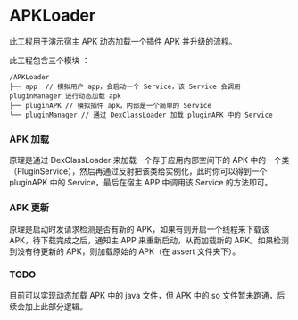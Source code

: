 # APKLoader

此工程用于演示宿主 APK 动态加载一个插件 APK 并升级的流程。

此工程包含三个模块 ：  

```
/APKLoader
├── app  // 模拟用户 app，会启动一个 Service，该 Service 会调用 pluginManager 进行动态加载 apk
├── pluginAPK // 模拟插件 apk，内部是一个简单的 Service
└── pluginManager // 通过 DexClassLoader 加载 pluginAPK 中的 Service 
```

### APK 加载
原理是通过 DexClassLoader 来加载一个存于应用内部空间下的 APK 中的一个类（PluginService），然后再通过反射把该类给实例化，此时你可以得到一个 pluginAPK 中的 Service，最后在宿主 APP 中调用该 Service 的方法即可。

### APK 更新
原理是启动时发请求检测是否有新的 APK，如果有则开启一个线程来下载该 APK，待下载完成之后，通知主 APP 来重新启动，从而加载新的 APK。如果检测到没有待更新的 APK，则加载原始的 APK（在 assert 文件夹下）。

### TODO
目前可以实现动态加载 APK 中的 java 文件，但 APK 中的 so 文件暂未跑通，后续会加上此部分逻辑。


